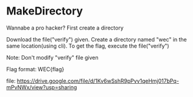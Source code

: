 # MakeDirectory

Wannabe a pro hacker? First create a directory

Download the file("verify") given. Create a directory named "wec" in the same location(using cli).
To get the flag, execute the file("verify")

Note: Don't modify "verify" file given

Flag format: WEC{flag}

file: https://drive.google.com/file/d/1Kv6wSshR9pPvv1qeHmj017bPq-mPvNWx/view?usp=sharing

